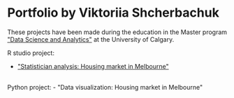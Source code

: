 # Portfolio by Viktoriia Shcherbachuk
These projects have been made during the education in the Master program ["Data Science and Analytics"](https://science.ucalgary.ca/data-science) at the University of Calgary. <br>

R studio project:
- ["Statistician analysis: Housing market in Melbourne"](https://github.com/viktoriiashcherbachuk/Portfolio/blob/main/R%20studio%20projects/Housing%20pricing%20in%20Melbourne%20project/Housing%20market%20in%20Melbourne.html)
<br>
Python project:
- "Data visualization: Housing market in Melbourne"

